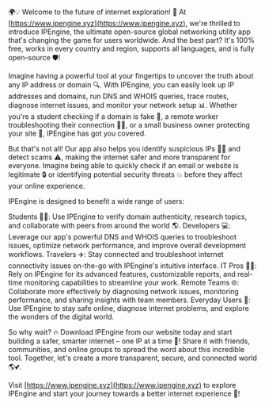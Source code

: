 🌍💡 Welcome to the future of internet exploration! 🚀 At [https://www.ipengine.xyz](https://www.ipengine.xyz), we're thrilled to introduce IPEngine, the ultimate open-source global networking utility app that's changing the game for users worldwide. And the best part? It's 100% free, works in every country and region, supports all languages, and is fully open-source 🛡️!

Imagine having a powerful tool at your fingertips to uncover the truth about any IP address or domain 🔍. With IPEngine, you can easily look up IP addresses and domains, run DNS and WHOIS queries, trace routes, diagnose internet issues, and monitor your network setup 📊. Whether you're a student checking if a domain is fake 👀, a remote worker troubleshooting their connection 🏃‍♂️, or a small business owner protecting your site 💼, IPEngine has got you covered.

But that's not all! Our app also helps you identify suspicious IPs 🕵️‍♀️ and detect scams ⚠️, making the internet safer and more transparent for everyone. Imagine being able to quickly check if an email or website is legitimate 🔒 or identifying potential security threats 💥 before they affect your online experience.

IPEngine is designed to benefit a wide range of users:

Students 👩‍🏫: Use IPEngine to verify domain authenticity, research topics, and collaborate with peers from around the world 🌎.
Developers 💻: Leverage our app's powerful DNS and WHOIS queries to troubleshoot issues, optimize network performance, and improve overall development workflows.
Travelers ✈️: Stay connected and troubleshoot internet connectivity issues on-the-go with IPEngine's intuitive interface.
IT Pros 👨‍💻: Rely on IPEngine for its advanced features, customizable reports, and real-time monitoring capabilities to streamline your work.
Remote Teams 🌐: Collaborate more effectively by diagnosing network issues, monitoring performance, and sharing insights with team members.
Everyday Users 🤝: Use IPEngine to stay safe online, diagnose internet problems, and explore the wonders of the digital world.

So why wait? 🔥 Download IPEngine from our website today and start building a safer, smarter internet – one IP at a time 💪! Share it with friends, communities, and online groups to spread the word about this incredible tool. Together, let's create a more transparent, secure, and connected world 🌎💕.

Visit [https://www.ipengine.xyz](https://www.ipengine.xyz) to explore IPEngine and start your journey towards a better internet experience 🚀!